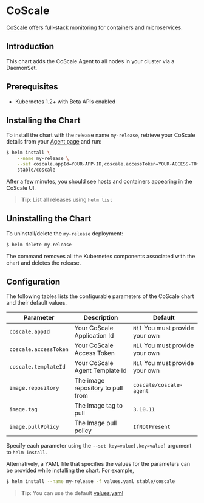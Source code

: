 # CoScale

[CoScale](https://www.coscale.com/) offers full-stack monitoring for containers and microservices.

## Introduction

This chart adds the CoScale Agent to all nodes in your cluster via a DaemonSet.

## Prerequisites

- Kubernetes 1.2+ with Beta APIs enabled

## Installing the Chart

To install the chart with the release name `my-release`, retrieve your CoScale details from your [Agent page](https://app.coscale.com/) and run:

```bash
$ helm install \
    --name my-release \
    --set coscale.appId=YOUR-APP-ID,coscale.accessToken=YOUR-ACCESS-TOKEN,coscale.templateId=YOUR-TEMPLATE-ID \
    stable/coscale
```

After a few minutes, you should see hosts and containers appearing in the CoScale UI.

> **Tip**: List all releases using `helm list`

## Uninstalling the Chart

To uninstall/delete the `my-release` deployment:

```bash
$ helm delete my-release
```

The command removes all the Kubernetes components associated with the chart and deletes the release.

## Configuration

The following tables lists the configurable parameters of the CoScale chart and their default values.

|      Parameter              |          Description               |                         Default           |
|-----------------------------|------------------------------------|-------------------------------------------|
| `coscale.appId`             | Your CoScale Application Id        | `Nil` You must provide your own           |
| `coscale.accessToken`       | Your CoScale Access Token          | `Nil` You must provide your own           |
| `coscale.templateId`        | Your CoScale Agent Template Id     | `Nil` You must provide your own           |
| `image.repository`          | The image repository to pull from  | `coscale/coscale-agent`                   |
| `image.tag`                 | The image tag to pull              | `3.10.11`                                 |
| `image.pullPolicy`          | The Image pull policy              | `IfNotPresent`                            |


Specify each parameter using the `--set key=value[,key=value]` argument to `helm install`.

Alternatively, a YAML file that specifies the values for the parameters can be provided while installing the chart. For example,

```bash
$ helm install --name my-release -f values.yaml stable/coscale
```

> **Tip**: You can use the default [values.yaml](values.yaml)
